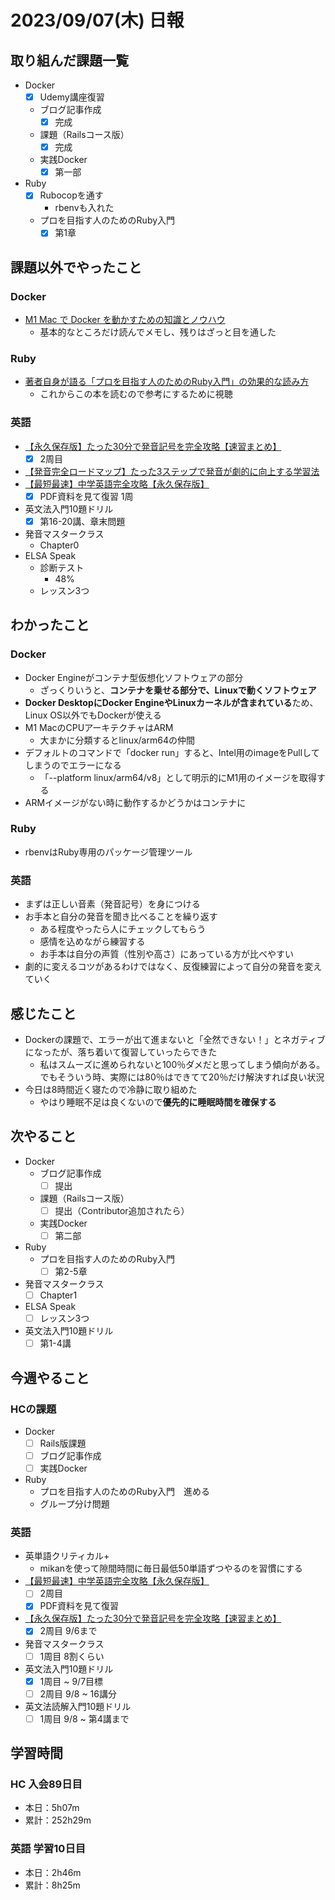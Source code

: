 # 2023/09/07(木) 日報

## 取り組んだ課題一覧

- Docker
  - [x] Udemy講座復習
  - ブログ記事作成
    - [x] 完成
  - 課題（Railsコース版）
    - [x] 完成
  - 実践Docker
    - [x] 第一部

- Ruby
  - [x] Rubocopを通す
    - rbenvも入れた
  - プロを目指す人のためのRuby入門
    - [x] 第1章

## 課題以外でやったこと

### Docker

- [M1 Mac で Docker を動かすための知識とノウハウ](https://zenn.dev/suzuki_hoge/books/2021-12-m1-docker-5ac3fe0b1c05de)
  - 基本的なところだけ読んでメモし、残りはざっと目を通した

### Ruby

- [著者自身が語る「プロを目指す人のためのRuby入門」の効果的な読み方](https://www.youtube.com/watch?v=qqqbHXarPO8&ab_channel=JunichiIto)
  - これからこの本を読むので参考にするために視聴

### 英語

- [【永久保存版】たった30分で発音記号を完全攻略【速習まとめ】](https://www.youtube.com/watch?v=Qe3EmiFWgGM&ab_channel=Atsueigo)
  - [x] 2周目
- [【発音完全ロードマップ】たった3ステップで発音が劇的に向上する学習法](https://www.youtube.com/watch?v=4SCcPoVyJV8&ab_channel=Atsueigo)
- [【最短最速】中学英語完全攻略【永久保存版】](https://youtu.be/-d-CgIl1ce4?si=zrok9COv967OIJQ7)
  - [x] PDF資料を見て復習 1周
- 英文法入門10題ドリル
  - [x] 第16-20講、章末問題
- 発音マスタークラス
  - Chapter0
- ELSA Speak
  - 診断テスト
    - 48%
  - レッスン3つ

## わかったこと

### Docker

- Docker Engineがコンテナ型仮想化ソフトウェアの部分
  - ざっくりいうと、**コンテナを乗せる部分で、Linuxで動くソフトウェア**
- **Docker DesktopにDocker EngineやLinuxカーネルが含まれている**ため、Linux OS以外でもDockerが使える
- M1 MacのCPUアーキテクチャはARM
  - 大まかに分類するとlinux/arm64の仲間
- デフォルトのコマンドで「docker run」すると、Intel用のimageをPullしてしまうのでエラーになる
  - 「--platform linux/arm64/v8」として明示的にM1用のイメージを取得する
- ARMイメージがない時に動作するかどうかはコンテナに

### Ruby

- rbenvはRuby専用のパッケージ管理ツール

### 英語

- まずは正しい音素（発音記号）を身につける
- お手本と自分の発音を聞き比べることを繰り返す
  - ある程度やったら人にチェックしてもらう
  - 感情を込めながら練習する
  - お手本は自分の声質（性別や高さ）にあっている方が比べやすい
- 劇的に変えるコツがあるわけではなく、反復練習によって自分の発音を変えていく

## 感じたこと

- Dockerの課題で、エラーが出て進まないと「全然できない！」とネガティブになったが、落ち着いて復習していったらできた
  - 私はスムーズに進められないと100％ダメだと思ってしまう傾向がある。でもそういう時、実際には80％はできてて20％だけ解決すれば良い状況
- 今日は8時間近く寝たので冷静に取り組めた
  - やはり睡眠不足は良くないので**優先的に睡眠時間を確保する**

## 次やること

- Docker
  - ブログ記事作成
    - [ ] 提出
  - 課題（Railsコース版）
    - [ ] 提出（Contributor追加されたら）
  - 実践Docker
    - [ ] 第二部

- Ruby
  - プロを目指す人のためのRuby入門
    - [ ] 第2-5章

- 発音マスタークラス
  - [ ] Chapter1
- ELSA Speak
  - [ ] レッスン3つ
- 英文法入門10題ドリル
  - [ ] 第1-4講

## 今週やること

### HCの課題

- Docker
  - [ ] Rails版課題
  - [ ] ブログ記事作成
  - [ ] 実践Docker

- Ruby
  - プロを目指す人のためのRuby入門　進める
  - グループ分け問題

### 英語

- 英単語クリティカル+
  - mikanを使って隙間時間に毎日最低50単語ずつやるのを習慣にする
- [【最短最速】中学英語完全攻略【永久保存版】](https://youtu.be/-d-CgIl1ce4?si=zrok9COv967OIJQ7)
  - [ ] 2周目
  - [x] PDF資料を見て復習
- [【永久保存版】たった30分で発音記号を完全攻略【速習まとめ】](https://www.youtube.com/watch?v=Qe3EmiFWgGM&ab_channel=Atsueigo)
  - [x] 2周目 9/6まで
- 発音マスタークラス
  - [ ] 1周目 8割くらい
- 英文法入門10題ドリル
  - [x] 1周目 ~ 9/7目標
  - [ ] 2周目 9/8 ~ 16講分
- 英文法読解入門10題ドリル
  - [ ] 1周目 9/8 ~ 第4講まで

## 学習時間

### HC 入会89日目

- 本日：5h07m
- 累計：252h29m

### 英語 学習10日目

- 本日：2h46m
- 累計：8h25m
